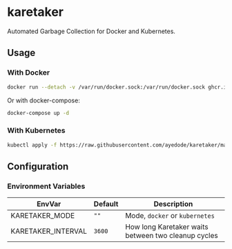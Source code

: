 # karetaker

Automated Garbage Collection for Docker and Kubernetes.

## Usage

### With Docker

```bash
docker run --detach -v /var/run/docker.sock:/var/run/docker.sock ghcr.io/ayedode/karetaker:main
```

Or with docker-compose:

```bash
docker-compose up -d
```

### With Kubernetes

```bash
kubectl apply -f https://raw.githubusercontent.com/ayedode/karetaker/main/manifests.yml
```

## Configuration

### Environment Variables

| EnvVar | Default | Description |
| ------ | ------- | ----------- |
| KARETAKER_MODE | `""` | Mode, `docker` or `kubernetes` |
| KARETAKER_INTERVAL | `3600` | How long Karetaker waits between two cleanup cycles |
